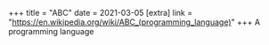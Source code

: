 +++
title = "ABC"
date = 2021-03-05
[extra]
link = "https://en.wikipedia.org/wiki/ABC_(programming_language)"
+++
A programming language

